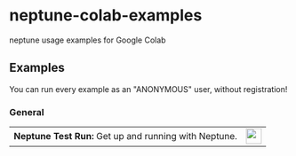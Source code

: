 # neptune-colab-examples
neptune usage examples for Google Colab


## Examples

You can run every example as an "ANONYMOUS" user, without registration!

<a id="general"></a>

### General

<table>
    <tr>   
        <td rowspan="3">
            <b>Neptune Test Run:</b> Get up and running with Neptune.
        </td>
    </tr>
    <tr>
        <td align="center">
            <a href="https://colab.research.google.com/github.com/neptune-ai/neptune-colab-examples/blob/master/neptune_test_run.ipynb">
                <img src="https://colab.research.google.com/img/colab_favicon_256px.png" height="28">
            </a>
        </td>
    </tr>
</table>
